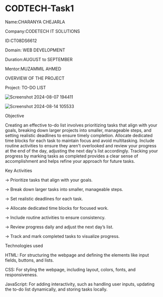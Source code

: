 
# CODTECH-Task1
Name:CHARANYA CHEJARLA

Company:CODETECH IT SOLUTIONS

ID:CT08DS6612

Domain: WEB DEVELOPMENT

Duration:AUGUST to SEPTEMBER

Mentor:MUZAMMIL AHMED

OVERVIEW OF THE PROJECT

Project: TO-DO LIST 

![Screenshot 2024-08-07 194411](https://github.com/user-attachments/assets/73b944a2-2fa4-46f1-9e4c-bb59225ac6c1)

![Screenshot 2024-08-14 105533](https://github.com/user-attachments/assets/e515b022-1474-49ac-a815-ffd667ccb9ef)

Objective

Creating an effective to-do list involves prioritizing tasks that align with your goals, breaking down larger projects into smaller, manageable steps, and setting realistic deadlines to ensure timely completion. Allocate dedicated time blocks for each task to maintain focus and avoid multitasking. Include routine activities to ensure they aren't overlooked and review your progress at the end of the day, adjusting the next day's list accordingly. Tracking your progress by marking tasks as completed provides a clear sense of accomplishment and helps refine your approach for future tasks.

Key Activities

-> Prioritize tasks that align with your goals.

-> Break down larger tasks into smaller, manageable steps.

-> Set realistic deadlines for each task.

-> Allocate dedicated time blocks for focused work.

-> Include routine activities to ensure consistency.

-> Review progress daily and adjust the next day’s list.

-> Track and mark completed tasks to visualize progress.

Technologies used

HTML: For structuring the webpage and defining the elements like input fields, buttons, and lists.

CSS: For styling the webpage, including layout, colors, fonts, and responsiveness.

JavaScript: For adding interactivity, such as handling user inputs, updating the to-do list dynamically, and storing tasks locally.




